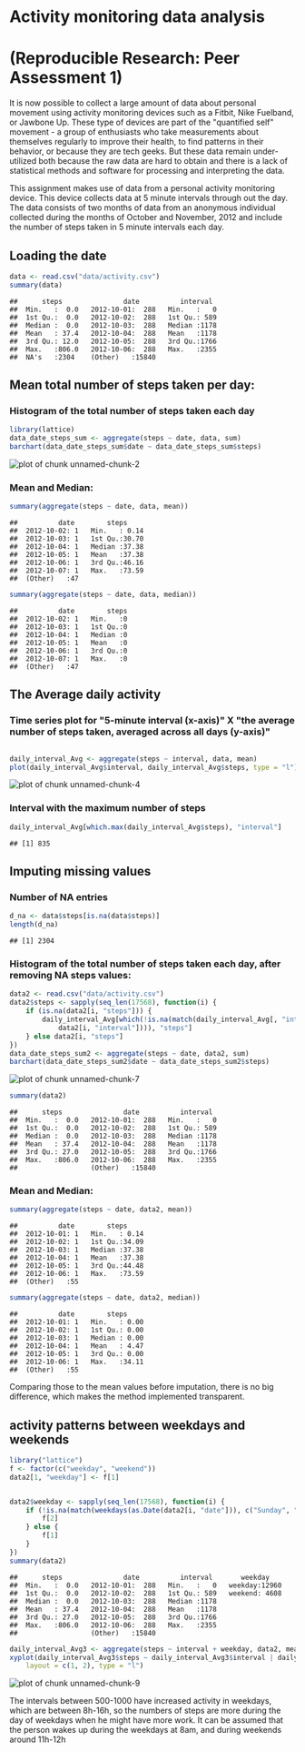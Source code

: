  Activity monitoring data analysis
========================================================
(Reproducible Research: Peer Assessment 1)
========================================================
It is now possible to collect a large amount of data about personal movement using activity monitoring devices such as a Fitbit, Nike Fuelband, or Jawbone Up. These type of devices are part of the "quantified self" movement - a group of enthusiasts who take measurements about themselves regularly to improve their health, to find patterns in their behavior, or because they are tech geeks. But these data remain under-utilized both because the raw data are hard to obtain and there is a lack of statistical methods and software for processing and interpreting the data.

This assignment makes use of data from a personal activity monitoring device. This device collects data at 5 minute intervals through out the day. The data consists of two months of data from an anonymous individual collected during the months of October and November, 2012 and include the number of steps taken in 5 minute intervals each day.


## Loading the date

```r
data <- read.csv("data/activity.csv")
summary(data)
```

```
##      steps               date          interval   
##  Min.   :  0.0   2012-10-01:  288   Min.   :   0  
##  1st Qu.:  0.0   2012-10-02:  288   1st Qu.: 589  
##  Median :  0.0   2012-10-03:  288   Median :1178  
##  Mean   : 37.4   2012-10-04:  288   Mean   :1178  
##  3rd Qu.: 12.0   2012-10-05:  288   3rd Qu.:1766  
##  Max.   :806.0   2012-10-06:  288   Max.   :2355  
##  NA's   :2304    (Other)   :15840
```


## Mean total number of steps taken per day:

### Histogram of the total number of steps taken each day

```r
library(lattice)
data_date_steps_sum <- aggregate(steps ~ date, data, sum)
barchart(data_date_steps_sum$date ~ data_date_steps_sum$steps)
```

![plot of chunk unnamed-chunk-2](figure/unnamed-chunk-2.png) 


### Mean and Median:

```r
summary(aggregate(steps ~ date, data, mean))
```

```
##          date        steps      
##  2012-10-02: 1   Min.   : 0.14  
##  2012-10-03: 1   1st Qu.:30.70  
##  2012-10-04: 1   Median :37.38  
##  2012-10-05: 1   Mean   :37.38  
##  2012-10-06: 1   3rd Qu.:46.16  
##  2012-10-07: 1   Max.   :73.59  
##  (Other)   :47
```

```r
summary(aggregate(steps ~ date, data, median))
```

```
##          date        steps  
##  2012-10-02: 1   Min.   :0  
##  2012-10-03: 1   1st Qu.:0  
##  2012-10-04: 1   Median :0  
##  2012-10-05: 1   Mean   :0  
##  2012-10-06: 1   3rd Qu.:0  
##  2012-10-07: 1   Max.   :0  
##  (Other)   :47
```

## The Average daily  activity
### Time series plot for "5-minute interval (x-axis)" X "the average number of steps taken, averaged across all days (y-axis)"

```r

daily_interval_Avg <- aggregate(steps ~ interval, data, mean)
plot(daily_interval_Avg$interval, daily_interval_Avg$steps, type = "l")
```

![plot of chunk unnamed-chunk-4](figure/unnamed-chunk-4.png) 


### Interval with the maximum number of steps

```r
daily_interval_Avg[which.max(daily_interval_Avg$steps), "interval"]
```

```
## [1] 835
```


## Imputing missing values

### Number of NA entries

```r
d_na <- data$steps[is.na(data$steps)]
length(d_na)
```

```
## [1] 2304
```

### Histogram of the total number of steps taken each day, after removing NA steps values:

```r
data2 <- read.csv("data/activity.csv")
data2$steps <- sapply(seq_len(17568), function(i) {
    if (is.na(data2[i, "steps"])) {
        daily_interval_Avg[which(!is.na(match(daily_interval_Avg[, "interval"], 
            data2[i, "interval"]))), "steps"]
    } else data2[i, "steps"]
})
data_date_steps_sum2 <- aggregate(steps ~ date, data2, sum)
barchart(data_date_steps_sum2$date ~ data_date_steps_sum2$steps)
```

![plot of chunk unnamed-chunk-7](figure/unnamed-chunk-7.png) 

```r
summary(data2)
```

```
##      steps               date          interval   
##  Min.   :  0.0   2012-10-01:  288   Min.   :   0  
##  1st Qu.:  0.0   2012-10-02:  288   1st Qu.: 589  
##  Median :  0.0   2012-10-03:  288   Median :1178  
##  Mean   : 37.4   2012-10-04:  288   Mean   :1178  
##  3rd Qu.: 27.0   2012-10-05:  288   3rd Qu.:1766  
##  Max.   :806.0   2012-10-06:  288   Max.   :2355  
##                  (Other)   :15840
```


### Mean and Median:

```r
summary(aggregate(steps ~ date, data2, mean))
```

```
##          date        steps      
##  2012-10-01: 1   Min.   : 0.14  
##  2012-10-02: 1   1st Qu.:34.09  
##  2012-10-03: 1   Median :37.38  
##  2012-10-04: 1   Mean   :37.38  
##  2012-10-05: 1   3rd Qu.:44.48  
##  2012-10-06: 1   Max.   :73.59  
##  (Other)   :55
```

```r
summary(aggregate(steps ~ date, data2, median))
```

```
##          date        steps      
##  2012-10-01: 1   Min.   : 0.00  
##  2012-10-02: 1   1st Qu.: 0.00  
##  2012-10-03: 1   Median : 0.00  
##  2012-10-04: 1   Mean   : 4.47  
##  2012-10-05: 1   3rd Qu.: 0.00  
##  2012-10-06: 1   Max.   :34.11  
##  (Other)   :55
```

Comparing those to the mean values before imputation, there is no big difference, which makes the method implemented transparent.


## activity patterns between weekdays and weekends

```r
library("lattice")
f <- factor(c("weekday", "weekend"))
data2[1, "weekday"] <- f[1]


data2$weekday <- sapply(seq_len(17568), function(i) {
    if (!is.na(match(weekdays(as.Date(data2[i, "date"])), c("Sunday", "Saturday")))) {
        f[2]
    } else {
        f[1]
    }
})
summary(data2)
```

```
##      steps               date          interval       weekday     
##  Min.   :  0.0   2012-10-01:  288   Min.   :   0   weekday:12960  
##  1st Qu.:  0.0   2012-10-02:  288   1st Qu.: 589   weekend: 4608  
##  Median :  0.0   2012-10-03:  288   Median :1178                  
##  Mean   : 37.4   2012-10-04:  288   Mean   :1178                  
##  3rd Qu.: 27.0   2012-10-05:  288   3rd Qu.:1766                  
##  Max.   :806.0   2012-10-06:  288   Max.   :2355                  
##                  (Other)   :15840
```

```r
daily_interval_Avg3 <- aggregate(steps ~ interval + weekday, data2, mean)
xyplot(daily_interval_Avg3$steps ~ daily_interval_Avg3$interval | daily_interval_Avg3$weekday, 
    layout = c(1, 2), type = "l")
```

![plot of chunk unnamed-chunk-9](figure/unnamed-chunk-9.png) 

The intervals between 500-1000 have increased activity in weekdays, which are between 8h-16h, so the numbers of steps are more during the day of weekdays when he might have more work.
It can be assumed that the person wakes up during the weekdays at 8am, and during weekends around 11h-12h
